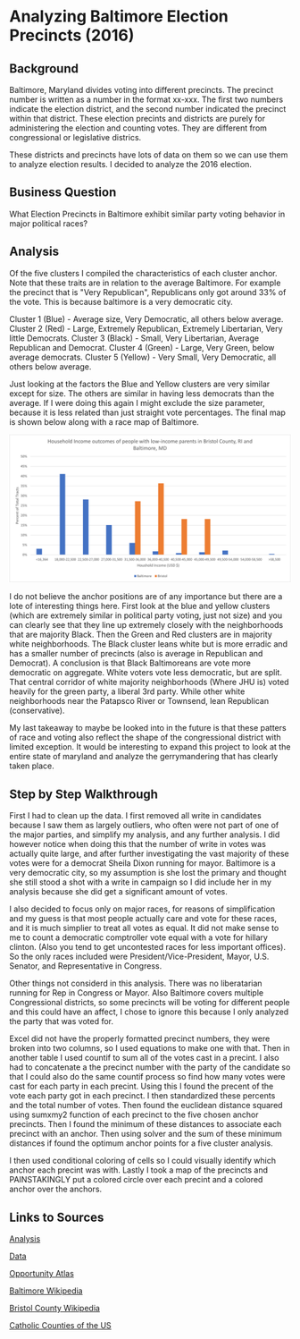 # Analyzing Baltimore Election Precincts (2016)
## Background
Baltimore, Maryland divides voting into different precincts. The precinct number is written as a number in the format xx-xxx. The first two numbers indicate the election district, and the second number indicated the precinct within that district. These election precints and districts are purely for administering the election and counting votes. They are different from congressional or legislative districs. 

These districts and precincts have lots of data on them so we can use them to analyze election results. I decided to analyze the 2016 election.
  
## Business Question
What Election Precincts in Baltimore exhibit similar party voting behavior in major political races?

## Analysis
Of the five clusters I compiled the characteristics of each cluster anchor. Note that these traits are in relation to the average Baltimore. For example the precinct that is "Very Republican", Republicans only got around 33% of the vote. This is because baltimore is a very democratic city.

Cluster 1 (Blue) - Average size, Very Democratic, all others below average.
Cluster 2 (Red) - Large, Extremely Republican, Extremely Libertarian, Very little Democrats. 
Cluster 3 (Black) - Small, Very Libertarian, Average Republican and Democrat.
Cluster 4 (Green) - Large, Very Green, below average democrats.
Cluster 5 (Yellow) - Very Small, Very Democratic, all others below average. 

Just looking at the factors the Blue and Yellow clusters are very similar except for size. The others are similar in having less democrats than the average. If I were doing this again I might exclude the size parameter, because it is less related than just straight vote percentages. The final map is shown below along with a race map of Baltimore.

![alt text](https://github.com/cmclane1/comparing-baltimore-bristol-county-household-income/blob/main/Bristol-Baltimore.png)

I do not believe the anchor positions are of any importance but there are a lote of interesting things here. First look at the blue and yellow clusters (which are extremely similar in political party voting, just not size) and you can clearly see that they line up extremely closely with the neighborhoods that are majority Black. Then the Green and Red clusters are in majority white neighborhoods. The Black cluster leans white but is more erradic and has a smaller number of precincts (also is average in Republican and Democrat). A conclusion is that Black Baltimoreans are vote more democratic on aggregate. White voters vote less democratic, but are split. That central corridor of white majority neighborhoods (Where JHU is) voted heavily for the green party, a liberal 3rd party. While other white neighborhoods near the Patapsco River or Townsend, lean Republican (conservative).

My last takeaway to maybe be looked into in the future is that these patters of race and voting also reflect the shape of the congressional district with limited exception. It would be interesting to expand this project to look at the entire state of maryland and analyze the gerrymandering that has clearly taken place. 

## Step by Step Walkthrough
First I had to clean up the data. I first removed all write in candidates because I saw them as largely outliers, who often were not part of one of the major parties, and simplify my analysis, and any further analysis. I did however notice when doing this that the number of write in votes was actually quite large, and after further investigating the vast majority of these votes were for a democrat Sheila Dixon running for mayor. Baltimore is a very democratic city, so my assumption is she lost the primary and thought she still stood a shot with a write in campaign so I did include her in my analysis because she did get a significant amount of votes.

I also decided to focus only on major races, for reasons of simplification and my guess is that most people actually care and vote for these races, and it is much simplier to treat all votes as equal. It did not make sense to me to count a democratic comptroller vote equal with a vote for hillary clinton. (Also you tend to get uncontested races for less important offices). So the only races included were President/Vice-President, Mayor, U.S. Senator, and Representative in Congress. 

Other things not considerd in this analysis. There was no liberatarian running for Rep in Congress or Mayor. Also Baltimore covers multiple Congressional districts, so some precincts will be voting for different people and this could have an affect, I chose to ignore this because I only analyzed the party that was voted for. 

Excel did not have the properly formatted precinct numbers, they were broken into two columns, so I used equations to make one with that. Then in another table I used countif to sum all of the votes cast in a precint. I also had to concatenate a the precinct number with the party of the candidate so that I could also do the same countif process so find how many votes were cast for each party in each precint. Using this I found the precent of the vote each party got in each precinct. I then standardized these percents and the total number of votes. Then found the euclidean distance squared using sumxmy2 function of each precinct to the five chosen anchor precincts. Then I found the minimum of these distances to associate each precinct with an anchor. Then using solver and the sum of these minimum distances if found the optimum anchor points for a five cluster analysis.

I then used conditional coloring of cells so I could visually identify which anchor each precint was with. Lastly I took a map of the precincts and PAINSTAKINGLY put a colored circle over each precint and a colored anchor over the anchors. 
  
## Links to Sources
[Analysis](https://github.com/cmclane1/comparing-baltimore-bristol-county-household-income/blob/main/Baltimor-Bristol-Analysis.xlsx)

[Data](https://github.com/cmclane1/comparing-baltimore-bristol-county-household-income/blob/main/Baltimore-Bristol-Data.xlsx)

[Opportunity Atlas](https://www.opportunityatlas.org/)

[Baltimore Wikipedia](https://en.wikipedia.org/wiki/Baltimore)

[Bristol County Wikipedia](https://en.wikipedia.org/wiki/Bristol_County,_Rhode_Island)

[Catholic Counties of the US](https://www.thearda.com/ql2010/QL_C_2010_1_26c.asp)
